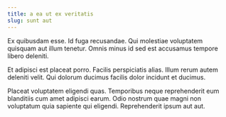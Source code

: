 ```yaml
---
title: a ea ut ex veritatis
slug: sunt aut
---
```


Ex quibusdam esse. Id fuga recusandae. Qui molestiae voluptatem quisquam aut illum tenetur. Omnis minus id sed est accusamus tempore libero deleniti.

Et adipisci est placeat porro. Facilis perspiciatis alias. Illum rerum autem deleniti velit. Qui dolorum ducimus facilis dolor incidunt et ducimus.

Placeat voluptatem eligendi quas. Temporibus neque reprehenderit eum blanditiis cum amet adipisci earum. Odio nostrum quae magni non voluptatum quia sapiente qui eligendi. Reprehenderit ipsum aut aut.
